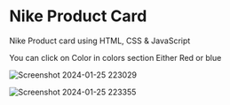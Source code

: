 # Nike Product Card
 Nike Product card using HTML, CSS & JavaScript 

 You can click on Color in colors section Either Red or blue
 
![Screenshot 2024-01-25 223029](https://github.com/husainsaqib56/Fifty-Projects/assets/56924400/8dfa9476-769a-4411-b0b2-9f826d3b3fc0)

 
![Screenshot 2024-01-25 223355](https://github.com/husainsaqib56/Fifty-Projects/assets/56924400/0a4a743c-423f-4b02-8942-f06322446f8a)

